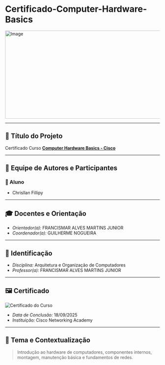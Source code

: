 # Certificado-Computer-Hardware-Basics
<img width="1200" height="286" alt="Image" src="https://github.com/user-attachments/assets/7fa9043f-4d71-4274-b4e1-287bd19cde9c" />

---

## 📌 Título do Projeto
Certificado Curso **[Computer Hardware Basics - Cisco](https://www.netacad.com/courses/computer-hardware-basics?courseLang=pt-BR)**  

---

## 👥 Equipe de Autores e Participantes

### 👤 Aluno
- Chrisllan Fillipy

---

## 🎓 Docentes e Orientação
- *Orientador(a):* FRANCISMAR ALVES MARTINS JUNIOR  
- *Coordenador(a):* GUILHERME NOGUEIRA  

---

## 📝 Identificação
- *Disciplina:* Arquitetura e Organização de Computadores  
- *Professor(a):* FRANCISMAR ALVES MARTINS JUNIOR  

---

## 🖼️ Certificado
![Certificado do Curso](https://github.com/user-attachments/assets/cdcfd41c-53bd-49ed-96db-b5fc698332a9)

- *Data de Conclusão:* 18/09/2025  
- *Instituição:* Cisco Networking Academy  

---

## 🎯 Tema e Contextualização
> Introdução ao hardware de computadores, componentes internos, montagem, manutenção básica e fundamentos de redes.
